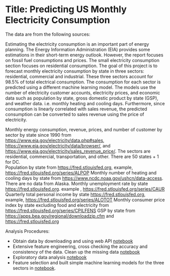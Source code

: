 # Title: Predicting US Monthly Electricity Consumption 

The data are from the following sources:

Estimating the electricity consumption is an important part of energy planning. The Energy Information Administration (EIA) provides some estimations in their short-term energy outlook. However, the report focuses on fossil fuel consumptions and prices. The small electricity consumption section focuses on residential consumption. The goal of this project is to forecast monthly electricity consumption by state in three sectors: residential, commercial and industrial. These three sectors account for 98.5% of total electrical consumption. The consumption for each sector is predicted using a different machine learning model. The models use the number of electricity customer accounts, electricity prices, and economic data such as population by state, gross domestic product by state (GSP), and weather data. i.e. monthly heating and cooling days. Furthermore, since consumption is linearly correlated with sales revenue, the predicted consumption can be converted to sales revenue using the price of electricity. 


Monthly energy consumption, revenue, prices, and number of customer by sector by state since 1990 from https://www.eia.gov/electricity/data.php#sales, https://www.eia.gov/electricity/data/browser/, and https://www.eia.gov/electricity/sales_revenue_price/. The sectors are residential, commercial, transportation, and other. There are 50 states + 1 for DC.  
Population by state from https://fred.stlouisfed.org, example, https://fred.stlouisfed.org/series/ALPOP
Monthly number of heating and cooling days by state from https://www.ncdc.noaa.gov/ushcn/data-access. There are no data from Alaska. 
Monthly unemployment rate by state https://fred.stlouisfed.org. example , https://fred.stlouisfed.org/series/CAUR
Quarterly total personal income by state https://fred.stlouisfed.org, example, https://fred.stlouisfed.org/series/ALOTOT
Monthly consumer price index by state excluding food and electricity from https://fred.stlouisfed.org/series/CPILFENS
GSP  by state  from https://apps.bea.gov/regional/downloadzip.cfm and https://fred.stlouisfed.org 

Analysis Procedures: 

- Obtain data by downloading and using web API [notebook](https://github.com/worasom/energy_sale_rev/blob/master/api.ipynb)
- Extensive feature engineering, cross checking the accuracy and consistency of the data. Clean up the missing data [notebook](https://github.com/worasom/energy_sale_rev/blob/master/clean_energy_data.ipynb)
- Exploratory data analysis [notebook](https://github.com/worasom/energy_sale_rev/blob/master/EPA_energy_data.ipynb)
- Feature selection and built simple machine learning models for the three sectors in [notebook](https://github.com/worasom/energy_sale_rev/blob/master/energy-ML.ipynb).



